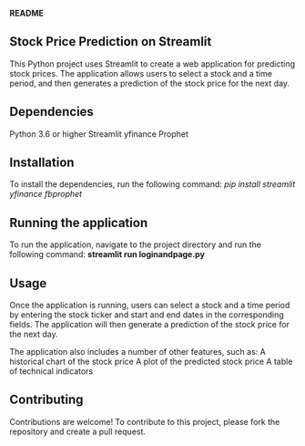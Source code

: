 **README**

## Stock Price Prediction on Streamlit

This Python project uses Streamlit to create a web application for predicting stock prices. The application allows users to select a stock and a time period, and then generates a prediction of the stock price for the next day.

## Dependencies

Python 3.6 or higher
Streamlit
yfinance
Prophet

## Installation
To install the dependencies, run the following command:
*pip install streamlit yfinance fbprophet*

## Running the application
To run the application, navigate to the project directory and run the following command:
**streamlit run loginandpage.py**

## Usage
Once the application is running, users can select a stock and a time period by entering the stock ticker and start and end dates in the corresponding fields. The application will then generate a prediction of the stock price for the next day.

The application also includes a number of other features, such as:
A historical chart of the stock price
A plot of the predicted stock price
A table of technical indicators

## Contributing
Contributions are welcome! To contribute to this project, please fork the repository and create a pull request.


